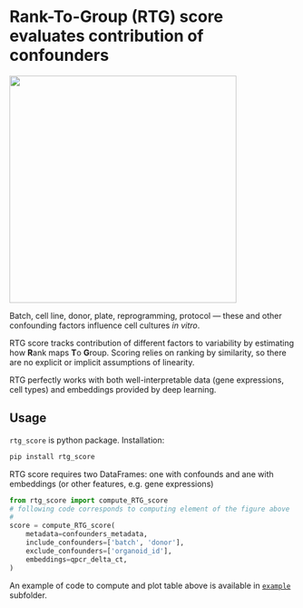 # Rank-To-Group (RTG) score evaluates contribution of confounders

<img src="example/confounder_contribution.png" width="400" />

Batch, cell line, donor, plate, reprogramming, protocol — these and other confounding factors influence cell cultures *in vitro*.

RTG score tracks contribution of different factors to variability by estimating how **R**ank maps **T**o **G**roup. 
Scoring relies on ranking by similarity, so there are no explicit or implicit assumptions of linearity.

RTG perfectly works with both well-interpretable data (gene expressions, cell types) 
and embeddings provided by deep learning.

## Usage 

`rtg_score` is python package. Installation:
```bash
pip install rtg_score
```

RTG score requires two DataFrames: one with confounds and ane with embeddings (or other features, e.g. gene expressions)
```python
from rtg_score import compute_RTG_score
# following code corresponds to computing element of the figure above
# 
score = compute_RTG_score(
    metadata=confounders_metadata,
    include_confounders=['batch', 'donor'],
    exclude_confounders=['organoid_id'],
    embeddings=qpcr_delta_ct, 
)
```

An example of code to compute and plot table above is available in [`example`](https://github.com/System1Bio/rtg_score/blob/master/example/Example_qPCR.ipynb) subfolder.




      